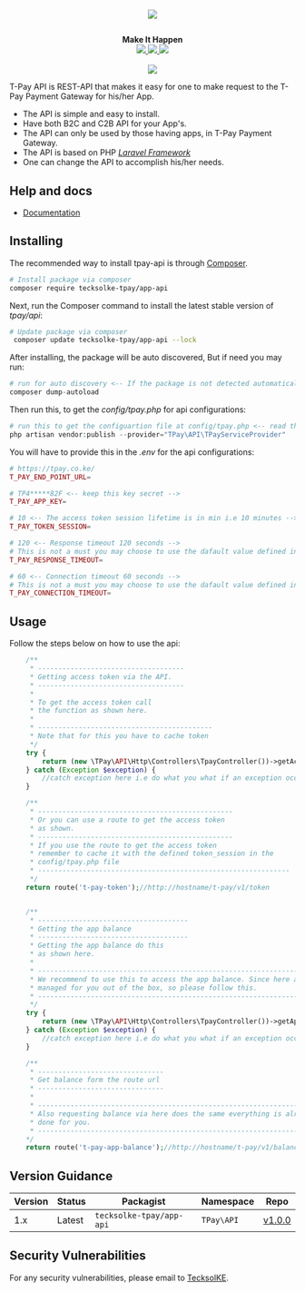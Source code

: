 # <p align="center"><a href="https://tpay.co.ke/" target="_blank"><img src="https://tpay.co.ke/img/logo-black.png"></a></p>

<p align="center">
  <b>Make It Happen</b><br>
  <a href="https://github.com/dev-TecksolKE/tecksolke-tpay-app-api/issues">
  <img src="https://img.shields.io/github/issues/dev-TecksolKE/tecksolke-tpay-app-api.svg">
  </a>
  <a href="https://github.com/dev-TecksolKE/tecksolke-tpay-app-api/network/members">
  <img src="https://img.shields.io/github/forks/dev-TecksolKE/tecksolke-tpay-app-api.svg">
  </a>
  <a href="https://github.com/dev-TecksolKE/tecksolke-tpay-app-api/stargazers">
  <img src="https://img.shields.io/github/stars/dev-TecksolKE/tecksolke-tpay-app-api.svg">
  </a>
  <br><br>
  <img src="http://s.4cdn.org/image/title/105.gif">
</p>

T-Pay API is REST-API that makes it easy for one to make request to the T-Pay Payment Gateway for his/her App.

- The API is simple and easy to install.
- Have both B2C and C2B API for your App's.
- The API can only be used by those having apps, in T-Pay Payment Gateway.
- The API is based on PHP *[Laravel Framework](https://laravel.com/)*
- One can change the API to accomplish his/her needs.

## Help and docs

- [Documentation](https://tpay.co.ke/)


## Installing

The recommended way to install tpay-api is through
[Composer](http://getcomposer.org).

```bash
# Install package via composer
composer require tecksolke-tpay/app-api
```

Next, run the Composer command to install the latest stable version of *tpay/api*:

```bash
# Update package via composer
 composer update tecksolke-tpay/app-api --lock
```

After installing, the package will be auto discovered, But if need you may run:

```php
# run for auto discovery <-- If the package is not detected automatically -->
composer dump-autoload
```

Then run this, to get the *config/tpay.php* for api configurations:

```php
# run this to get the configuartion file at config/tpay.php <-- read through it -->
php artisan vendor:publish --provider="TPay\API\TPayServiceProvider"
```

You will have to provide this in the *.env* for the api configurations:

```php
# https://tpay.co.ke/
T_PAY_END_POINT_URL=

# TP4*****82F <-- keep this key secret -->
T_PAY_APP_KEY=

# 10 <-- The access token session lifetime is in min i.e 10 minutes -->
T_PAY_TOKEN_SESSION=

# 120 <-- Response timeout 120 seconds -->
# This is not a must you may choose to use the dafault value defined in the config/tpay.php;
T_PAY_RESPONSE_TIMEOUT=

# 60 <-- Connection timeout 60 seconds -->
# This is not a must you may choose to use the dafault value defined in the config/tpay.php;
T_PAY_CONNECTION_TIMEOUT=
```

## Usage
Follow the steps below on how to use the api:

```php
    /**
     * ------------------------------------
     * Getting access token via the API.
     * ------------------------------------
     *
     * To get the access token call
     * the function as shown here.
     *
     * -------------------------------------------
     * Note that for this you have to cache token
     */
    try {
        return (new \TPay\API\Http\Controllers\TpayController())->getAccessToken();
    } catch (Exception $exception) {
        //catch exception here i.e do what you what if an exception occurs
    }

    /**
     * ------------------------------------------------
     * Or you can use a route to get the access token
     * as shown.
     * ------------------------------------------------
     * If you use the route to get the access token
     * remember to cache it with the defined token_session in the
     * config/tpay.php file
     * --------------------------------------------------------------
     */
    return route('t-pay-token');//http://hostname/t-pay/v1/token


    /**
     * -------------------------------------
     * Getting the app balance
     * -------------------------------------
     * Getting the app balance do this
     * as shown here.
     *
     * --------------------------------------------------------------------------------------------------
     * We recommend to use this to access the app balance. Since here all the access token and cache is
     * managed for you out of the box, so please follow this.
     * --------------------------------------------------------------------------------------------------
     */
    try {
        return (new \TPay\API\Http\Controllers\TpayController())->getAppBalance();
    } catch (Exception $exception) {
        //catch exception here i.e do what you what if an exception occurs
    }

    /**
     * -------------------------------
     * Get balance form the route url
     * -------------------------------
     *
     * --------------------------------------------------------------------
     * Also requesting balance via here does the same everything is already
     * done for you.
     * --------------------------------------------------------------------
    */
    return route('t-pay-app-balance');//http://hostname/t-pay/v1/balance
```


## Version Guidance

| Version | Status     | Packagist           | Namespace    | Repo                |
|---------|------------|---------------------|--------------|---------------------|
| 1.x     | Latest     | `tecksolke-tpay/app-api` | `TPay\API` | [v1.0.0](https://github.com/dev-TecksolKE/tecksolke-tpay-app-api/tree/1.0)|

[tpay-api-1-repo]: https://github.com/dev-TecksolKE/tpay-api.git

## Security Vulnerabilities
 For any security vulnerabilities, please email to [TecksolKE](mailto:client@tecksol.co.ke).
